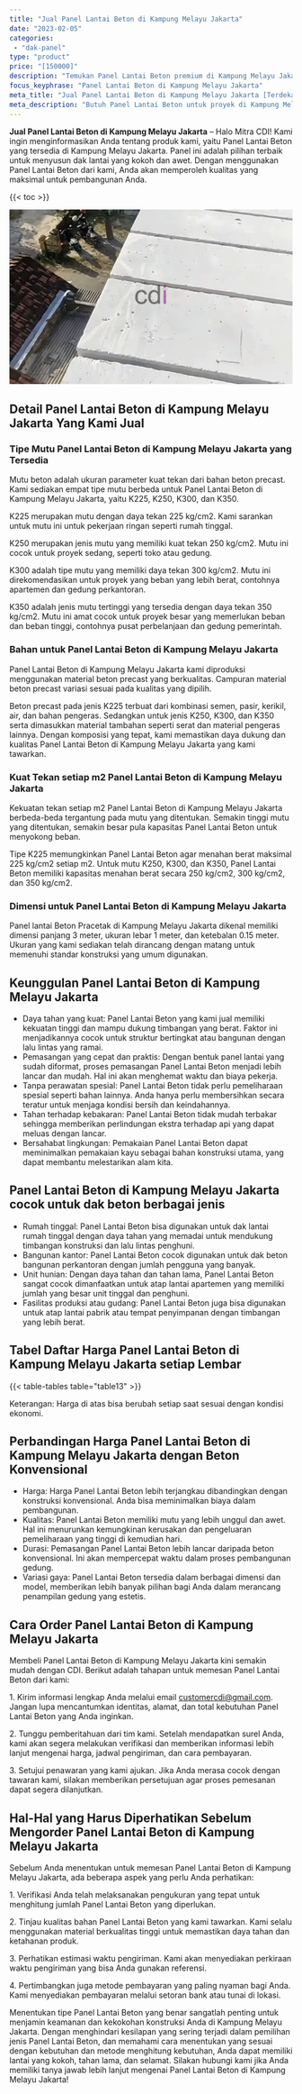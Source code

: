 ```yaml
---
title: "Jual Panel Lantai Beton di Kampung Melayu Jakarta"
date: "2023-02-05"
categories:
 - "dak-panel"
type: "product"
price: "[150000]"
description: "Temukan Panel Lantai Beton premium di Kampung Melayu Jakarta. Panel Lantai Beton dirancang untuk kebutuhan konstruksi modern dengan performa prima. Konsultasi gratis."
focus_keyphrase: "Panel Lantai Beton di Kampung Melayu Jakarta"
meta_title: "Jual Panel Lantai Beton di Kampung Melayu Jakarta [Terdekat] - CDI"
meta_description: "Butuh Panel Lantai Beton untuk proyek di Kampung Melayu Jakarta?. Kami menyediakan Panel Lantai Beton premium untuk proyek konstruksi. Harga terbaik hanya di sini."
---
```


**Jual Panel Lantai Beton di Kampung Melayu Jakarta** – Halo Mitra CDI! Kami ingin menginformasikan Anda tentang produk kami, yaitu Panel Lantai Beton yang tersedia di Kampung Melayu Jakarta. Panel ini adalah pilihan terbaik untuk menyusun dak lantai yang kokoh dan awet. Dengan menggunakan Panel Lantai Beton dari kami, Anda akan memperoleh kualitas yang maksimal untuk pembangunan Anda.

{{< toc >}}

![Jual Panel Lantai Beton di Kampung Melayu Jakarta](/images/dak-panel/dak-panel-03.jpg)

## Detail Panel Lantai Beton di Kampung Melayu Jakarta Yang Kami Jual

### Tipe Mutu Panel Lantai Beton di Kampung Melayu Jakarta yang Tersedia

Mutu beton adalah ukuran parameter kuat tekan dari bahan beton precast. Kami sediakan empat tipe mutu berbeda untuk Panel Lantai Beton di Kampung Melayu Jakarta, yaitu K225, K250, K300, dan K350.

K225 merupakan mutu dengan daya tekan 225 kg/cm2. Kami sarankan untuk mutu ini untuk pekerjaan ringan seperti rumah tinggal.

K250 merupakan jenis mutu yang memiliki kuat tekan 250 kg/cm2. Mutu ini cocok untuk proyek sedang, seperti toko atau gedung.

K300 adalah tipe mutu yang memiliki daya tekan 300 kg/cm2. Mutu ini direkomendasikan untuk proyek yang beban yang lebih berat, contohnya apartemen dan gedung perkantoran.

K350 adalah jenis mutu tertinggi yang tersedia dengan daya tekan 350 kg/cm2. Mutu ini amat cocok untuk proyek besar yang memerlukan beban dan beban tinggi, contohnya pusat perbelanjaan dan gedung pemerintah.

### Bahan untuk Panel Lantai Beton di Kampung Melayu Jakarta

Panel Lantai Beton di Kampung Melayu Jakarta kami diproduksi menggunakan material beton precast yang berkualitas. Campuran material beton precast variasi sesuai pada kualitas yang dipilih.

Beton precast pada jenis K225 terbuat dari kombinasi semen, pasir, kerikil, air, dan bahan pengeras. Sedangkan untuk jenis K250, K300, dan K350 serta dimasukkan material tambahan seperti serat dan material pengeras lainnya. Dengan komposisi yang tepat, kami memastikan daya dukung dan kualitas Panel Lantai Beton di Kampung Melayu Jakarta yang kami tawarkan.

### Kuat Tekan setiap m2 Panel Lantai Beton di Kampung Melayu Jakarta

Kekuatan tekan setiap m2 Panel Lantai Beton di Kampung Melayu Jakarta berbeda-beda tergantung pada mutu yang ditentukan. Semakin tinggi mutu yang ditentukan, semakin besar pula kapasitas Panel Lantai Beton untuk menyokong beban.

Tipe K225 memungkinkan Panel Lantai Beton agar menahan berat maksimal 225 kg/cm2 setiap m2. Untuk mutu K250, K300, dan K350, Panel Lantai Beton memiliki kapasitas menahan berat secara 250 kg/cm2, 300 kg/cm2, dan 350 kg/cm2.

### Dimensi untuk Panel Lantai Beton di Kampung Melayu Jakarta

Panel lantai Beton Pracetak di Kampung Melayu Jakarta dikenal memiliki dimensi panjang 3 meter, ukuran lebar 1 meter, dan ketebalan 0.15 meter. Ukuran yang kami sediakan telah dirancang dengan matang untuk memenuhi standar konstruksi yang umum digunakan.

## Keunggulan Panel Lantai Beton di Kampung Melayu Jakarta

*   Daya tahan yang kuat: Panel Lantai Beton yang kami jual memiliki kekuatan tinggi dan mampu dukung timbangan yang berat. Faktor ini menjadikannya cocok untuk struktur bertingkat atau bangunan dengan lalu lintas yang ramai.
*   Pemasangan yang cepat dan praktis: Dengan bentuk panel lantai yang sudah diformat, proses pemasangan Panel Lantai Beton menjadi lebih lancar dan mudah. Hal ini akan menghemat waktu dan biaya pekerja.
*   Tanpa perawatan spesial: Panel Lantai Beton tidak perlu pemeliharaan spesial seperti bahan lainnya. Anda hanya perlu membersihkan secara teratur untuk menjaga kondisi bersih dan keindahannya.
*   Tahan terhadap kebakaran: Panel Lantai Beton tidak mudah terbakar sehingga memberikan perlindungan ekstra terhadap api yang dapat meluas dengan lancar.
*   Bersahabat lingkungan: Pemakaian Panel Lantai Beton dapat meminimalkan pemakaian kayu sebagai bahan konstruksi utama, yang dapat membantu melestarikan alam kita.

## Panel Lantai Beton di Kampung Melayu Jakarta cocok untuk dak beton berbagai jenis

*   Rumah tinggal: Panel Lantai Beton bisa digunakan untuk dak lantai rumah tinggal dengan daya tahan yang memadai untuk mendukung timbangan konstruksi dan lalu lintas penghuni.
*   Bangunan kantor: Panel Lantai Beton cocok digunakan untuk dak beton bangunan perkantoran dengan jumlah pengguna yang banyak.
*   Unit hunian: Dengan daya tahan dan tahan lama, Panel Lantai Beton sangat cocok dimanfaatkan untuk atap lantai apartemen yang memiliki jumlah yang besar unit tinggal dan penghuni.
*   Fasilitas produksi atau gudang: Panel Lantai Beton juga bisa digunakan untuk atap lantai pabrik atau tempat penyimpanan dengan timbangan yang lebih berat.

## Tabel Daftar Harga Panel Lantai Beton di Kampung Melayu Jakarta setiap Lembar

{{< table-tables table="table13" >}}

Keterangan: Harga di atas bisa berubah setiap saat sesuai dengan kondisi ekonomi.

## Perbandingan Harga Panel Lantai Beton di Kampung Melayu Jakarta dengan Beton Konvensional

*   Harga: Harga Panel Lantai Beton lebih terjangkau dibandingkan dengan konstruksi konvensional. Anda bisa meminimalkan biaya dalam pembangunan.
*   Kualitas: Panel Lantai Beton memiliki mutu yang lebih unggul dan awet. Hal ini menurunkan kemungkinan kerusakan dan pengeluaran pemeliharaan yang tinggi di kemudian hari.
*   Durasi: Pemasangan Panel Lantai Beton lebih lancar daripada beton konvensional. Ini akan mempercepat waktu dalam proses pembangunan gedung.
*   Variasi gaya: Panel Lantai Beton tersedia dalam berbagai dimensi dan model, memberikan lebih banyak pilihan bagi Anda dalam merancang penampilan gedung yang estetis.

## Cara Order Panel Lantai Beton di Kampung Melayu Jakarta

Membeli Panel Lantai Beton di Kampung Melayu Jakarta kini semakin mudah dengan CDI. Berikut adalah tahapan untuk memesan Panel Lantai Beton dari kami:

1\.  Kirim informasi lengkap Anda melalui email customercdi@gmail.com. Jangan lupa mencantumkan identitas, alamat, dan total kebutuhan Panel Lantai Beton yang Anda inginkan.

2\.  Tunggu pemberitahuan dari tim kami. Setelah mendapatkan surel Anda, kami akan segera melakukan verifikasi dan memberikan informasi lebih lanjut mengenai harga, jadwal pengiriman, dan cara pembayaran.

3\.  Setujui penawaran yang kami ajukan. Jika Anda merasa cocok dengan tawaran kami, silakan memberikan persetujuan agar proses pemesanan dapat segera dilanjutkan.

## Hal-Hal yang Harus Diperhatikan Sebelum Mengorder Panel Lantai Beton di Kampung Melayu Jakarta

Sebelum Anda menentukan untuk memesan Panel Lantai Beton di Kampung Melayu Jakarta, ada beberapa aspek yang perlu Anda perhatikan:

1\.  Verifikasi Anda telah melaksanakan pengukuran yang tepat untuk menghitung jumlah Panel Lantai Beton yang diperlukan.

2\.  Tinjau kualitas bahan Panel Lantai Beton yang kami tawarkan. Kami selalu menggunakan material berkualitas tinggi untuk memastikan daya tahan dan ketahanan produk.

3\.  Perhatikan estimasi waktu pengiriman. Kami akan menyediakan perkiraan waktu pengiriman yang bisa Anda gunakan referensi.

4\.  Pertimbangkan juga metode pembayaran yang paling nyaman bagi Anda. Kami menyediakan pembayaran melalui setoran bank atau tunai di lokasi.

Menentukan tipe Panel Lantai Beton yang benar sangatlah penting untuk menjamin keamanan dan kekokohan konstruksi Anda di Kampung Melayu Jakarta. Dengan menghindari kesilapan yang sering terjadi dalam pemilihan jenis Panel Lantai Beton, dan memahami cara menentukan yang sesuai dengan kebutuhan dan metode menghitung kebutuhan, Anda dapat memiliki lantai yang kokoh, tahan lama, dan selamat. Silakan hubungi kami jika Anda memiliki tanya jawab lebih lanjut mengenai Panel Lantai Beton di Kampung Melayu Jakarta!